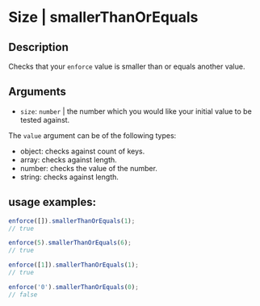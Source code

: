 # Size | smallerThanOrEquals

## Description
Checks that your `enforce` value is smaller than or equals another value.

## Arguments
* `size`: `number` | the number which you would like your initial value to be tested against.

The `value` argument can be of the following types:
* object: checks against count of keys.
* array: checks against length.
* number: checks the value of the number.
* string: checks against length.

## usage examples:

```js
enforce([]).smallerThanOrEquals(1);
// true
```

```js
enforce(5).smallerThanOrEquals(6);
// true
```

```js
enforce([1]).smallerThanOrEquals(1);
// true
```

```js
enforce('0').smallerThanOrEquals(0);
// false
```